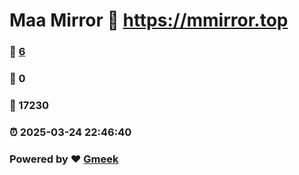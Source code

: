 # Maa Mirror :link: https://mmirror.top 
### :page_facing_up: [6](https://mmirror.top/tag.html) 
### :speech_balloon: 0 
### :hibiscus: 17230 
### :alarm_clock: 2025-03-24 22:46:40 
### Powered by :heart: [Gmeek](https://github.com/Meekdai/Gmeek)
